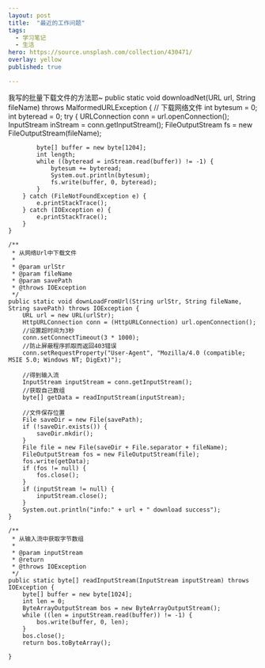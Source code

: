 ```yaml
---
layout: post
title:  "最近的工作问题"
tags:
  - 学习笔记
  - 生活
hero: https://source.unsplash.com/collection/430471/
overlay: yellow
published: true

---
```

我写的批量下载文件的方法耶~
 public static void downloadNet(URL url, String fileName) throws MalformedURLException {
        // 下载网络文件
        int bytesum = 0;
        int byteread = 0;
        try {
            URLConnection conn = url.openConnection();
            InputStream inStream = conn.getInputStream();
            FileOutputStream fs = new FileOutputStream(fileName);

            byte[] buffer = new byte[1204];
            int length;
            while ((byteread = inStream.read(buffer)) != -1) {
                bytesum += byteread;
                System.out.println(bytesum);
                fs.write(buffer, 0, byteread);
            }
        } catch (FileNotFoundException e) {
            e.printStackTrace();
        } catch (IOException e) {
            e.printStackTrace();
        }
    }

    /**
     * 从网络Url中下载文件
     *
     * @param urlStr
     * @param fileName
     * @param savePath
     * @throws IOException
     */
    public static void downLoadFromUrl(String urlStr, String fileName, String savePath) throws IOException {
        URL url = new URL(urlStr);
        HttpURLConnection conn = (HttpURLConnection) url.openConnection();
        //设置超时间为3秒
        conn.setConnectTimeout(3 * 1000);
        //防止屏蔽程序抓取而返回403错误
        conn.setRequestProperty("User-Agent", "Mozilla/4.0 (compatible; MSIE 5.0; Windows NT; DigExt)");

        //得到输入流
        InputStream inputStream = conn.getInputStream();
        //获取自己数组
        byte[] getData = readInputStream(inputStream);

        //文件保存位置
        File saveDir = new File(savePath);
        if (!saveDir.exists()) {
            saveDir.mkdir();
        }
        File file = new File(saveDir + File.separator + fileName);
        FileOutputStream fos = new FileOutputStream(file);
        fos.write(getData);
        if (fos != null) {
            fos.close();
        }
        if (inputStream != null) {
            inputStream.close();
        }
        System.out.println("info:" + url + " download success");
    }

    /**
     * 从输入流中获取字节数组
     *
     * @param inputStream
     * @return
     * @throws IOException
     */
    public static byte[] readInputStream(InputStream inputStream) throws IOException {
        byte[] buffer = new byte[1024];
        int len = 0;
        ByteArrayOutputStream bos = new ByteArrayOutputStream();
        while ((len = inputStream.read(buffer)) != -1) {
            bos.write(buffer, 0, len);
        }
        bos.close();
        return bos.toByteArray();

    }
